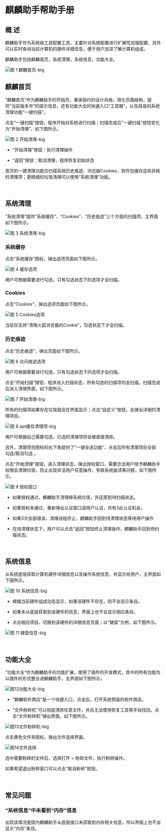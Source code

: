 # 麒麟助手帮助手册
## 概 述
麒麟助手作为系统级工具配置工具，主要针对系统配置进行扩展性加强配置，另外可以实时查询当前计算机的硬件详细信息，便于用户加深了解计算机组成。

麒麟助手包括麒麟首页，系统清理，系统信息，功能大全。

![图 1 麒麟首页-big](image/1.png)
<br>

## 麒麟首页
“麒麟首页”作为麒麟助手的开始页，秉承简约的设计风格，简化页面结构，提供“当前版本号”的提示信息，还有功能大全的快速入口“工具箱”，以及简易的系统清理功能“一键扫描”。

点击“一键扫描”按钮，程序开始对系统进行扫描；扫描完成后“一键扫描”按钮变化为“开始清理”，如下图所示。
 
![图 2 开始清理-big](image/2.png)

- “开始清理”按钮：执行清理操作

- “返回”按钮：取消清理，程序恢复初始状态

首页的一键清理功能仅扫描系统历史痕迹、浏览器Cookies、软件包缓存这些非耗时清理项；更精细的垃圾清理可以使用“系统清理”功能。

<br>

## 系统清理
“系统清理”提供“系统缓存”、“Cookies”、“历史痕迹”三个方面的扫描项。主界面如下图所示。
 
![图 3 系统清理-big](image/3.png)

### 系统缓存
点击“系统缓存”图标，弹出选项页面如下图所示。
 
![图 4 缓存选项](image/4.png)

用户可根据需要进行勾选，只有勾选状态下的选项才会扫描。

### Cookies
点击“Cookies”，弹出选项页面如下图所示。
 
![图 5 Cookies选项](image/5.png)

当前仅支持“清理火狐浏览器的Cookie”，勾选状态下才会扫描。

### 历史痕迹
点击“历史痕迹”，弹出页面如下图所示。
 
![图 6 访问痕迹选项](image/6.png)

用户可根据需要进行勾选，只有勾选状态下的选项才会扫描。

点击“开始扫描”按钮，程序进入扫描状态，所有勾选的扫描项均会扫描，扫描完成后进入清理界面，如下图所示。
 
![图 7 开始清理-big](image/7.png)

所有的扫描项如果存在垃圾就会在界面显示；点击“自定义”按钮，会弹出详细的清理项目。
 
![图 8 apt缓存清理项-big](image/8.png)

用户可根据自己需要勾选，已选的清理项将会被直接清除。

另外，清理项目图标的右下角提供了“一键全选功能”，点击后所有清理项目全部 勾选/取消勾选 。

点击“开始清理”按钮，进入清理状态，弹出授权窗口，需要合法用户授予麒麟助手权限去清理垃圾，防止出现非法用户任意操作，导致系统崩溃等问题，如下图所示。
 
![图 9 授权窗口](image/9.png)

- 如果授权通过，麒麟助手清理掉系统垃圾，并还原到待扫描状态。

- 如果授权未通过，重新弹出认证窗口请用户认证，共有3此认证机会。

- 如果3次全部错误，清理进程终止，麒麟助手回到待清理状态等待用户操作

- 在待清理状态下，用户可以点击“返回”按钮终止清理操作，麒麟助手回到待扫描状态。

<br>

## 系统信息
从系统底层获取计算机硬件详细信息以及操作系统信息，并显示给用户，主界面如下图所示。
 
![图 10 系统信息-big](image/10.png)

- 根据当前硬件组成动态显示，如果该硬件不存在，则不会显示条目。

- 如果未从底层获取到该硬件的信息，界面上也不会显示相应条目。

- 点击相应项目，切换到该硬件的详细信息页面；以“硬盘”为例，如下图所示。
 
![图 11 硬盘信息-big](image/11.png)

<br>

## 功能大全
“功能大全”作为麒麟助手的功能扩展，使用了插件的开发模式，其中的所有功能均以插件的形式整合进麒麟助手，主界面如下图所示。
 
![图12功能大全-big](image/12.png)

- “麒麟软件商店”是一个快捷入口，点击后，打开系统预装的软件商店。

- “文件粉碎机”可以彻底清除任意文件，并且无法使用恢复工具等手段找回。点击“文件粉碎机”弹出界面，如下图所示。
 
![图13文件粉碎机-big](image/13.png)

点击黄色文件夹图标，弹出文件选择界面。
 
![图14文件选择](image/14.png)

选中需要粉碎的文件后，选择打开 > 粉碎文件，执行粉碎操作。

如果希望退出粉碎窗口可以点击“取消粉碎”按钮。

<br>

## 常见问题
### “系统信息”中未看到“内存”信息
出现该情况是因为麒麟助手从底层接口未获取到内存相关信息，所以界面上也不会显示“内存”条目。
